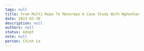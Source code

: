 ```yaml
---
tags: null
title: From Multi Repo To Monorepo A Case Study With Nghenhan
date: 2023-03-30
description: null
authors: null
status: Adopt
note: null
person: Chinh Le
---
```


